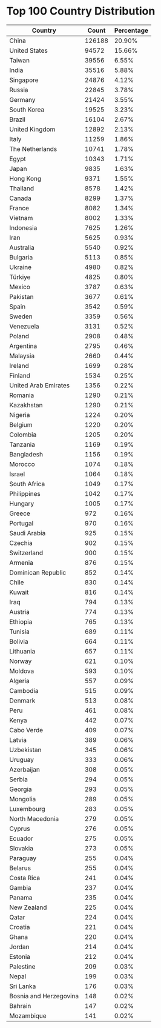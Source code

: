 # Top 100 Country Distribution
| Country | Count | Percentage |
|----|----|----|
| China | 126188 | 20.90% |
| United States | 94572 | 15.66% |
| Taiwan | 39556 | 6.55% |
| India | 35516 | 5.88% |
| Singapore | 24876 | 4.12% |
| Russia | 22845 | 3.78% |
| Germany | 21424 | 3.55% |
| South Korea | 19525 | 3.23% |
| Brazil | 16104 | 2.67% |
| United Kingdom | 12892 | 2.13% |
| Italy | 11259 | 1.86% |
| The Netherlands | 10741 | 1.78% |
| Egypt | 10343 | 1.71% |
| Japan | 9835 | 1.63% |
| Hong Kong | 9371 | 1.55% |
| Thailand | 8578 | 1.42% |
| Canada | 8299 | 1.37% |
| France | 8082 | 1.34% |
| Vietnam | 8002 | 1.33% |
| Indonesia | 7625 | 1.26% |
| Iran | 5625 | 0.93% |
| Australia | 5540 | 0.92% |
| Bulgaria | 5113 | 0.85% |
| Ukraine | 4980 | 0.82% |
| Türkiye | 4825 | 0.80% |
| Mexico | 3787 | 0.63% |
| Pakistan | 3677 | 0.61% |
| Spain | 3542 | 0.59% |
| Sweden | 3359 | 0.56% |
| Venezuela | 3131 | 0.52% |
| Poland | 2908 | 0.48% |
| Argentina | 2795 | 0.46% |
| Malaysia | 2660 | 0.44% |
| Ireland | 1699 | 0.28% |
| Finland | 1534 | 0.25% |
| United Arab Emirates | 1356 | 0.22% |
| Romania | 1290 | 0.21% |
| Kazakhstan | 1290 | 0.21% |
| Nigeria | 1224 | 0.20% |
| Belgium | 1220 | 0.20% |
| Colombia | 1205 | 0.20% |
| Tanzania | 1169 | 0.19% |
| Bangladesh | 1156 | 0.19% |
| Morocco | 1074 | 0.18% |
| Israel | 1064 | 0.18% |
| South Africa | 1049 | 0.17% |
| Philippines | 1042 | 0.17% |
| Hungary | 1005 | 0.17% |
| Greece | 972 | 0.16% |
| Portugal | 970 | 0.16% |
| Saudi Arabia | 925 | 0.15% |
| Czechia | 902 | 0.15% |
| Switzerland | 900 | 0.15% |
| Armenia | 876 | 0.15% |
| Dominican Republic | 852 | 0.14% |
| Chile | 830 | 0.14% |
| Kuwait | 816 | 0.14% |
| Iraq | 794 | 0.13% |
| Austria | 774 | 0.13% |
| Ethiopia | 765 | 0.13% |
| Tunisia | 689 | 0.11% |
| Bolivia | 664 | 0.11% |
| Lithuania | 657 | 0.11% |
| Norway | 621 | 0.10% |
| Moldova | 593 | 0.10% |
| Algeria | 557 | 0.09% |
| Cambodia | 515 | 0.09% |
| Denmark | 513 | 0.08% |
| Peru | 461 | 0.08% |
| Kenya | 442 | 0.07% |
| Cabo Verde | 409 | 0.07% |
| Latvia | 389 | 0.06% |
| Uzbekistan | 345 | 0.06% |
| Uruguay | 333 | 0.06% |
| Azerbaijan | 308 | 0.05% |
| Serbia | 294 | 0.05% |
| Georgia | 293 | 0.05% |
| Mongolia | 289 | 0.05% |
| Luxembourg | 283 | 0.05% |
| North Macedonia | 279 | 0.05% |
| Cyprus | 276 | 0.05% |
| Ecuador | 275 | 0.05% |
| Slovakia | 273 | 0.05% |
| Paraguay | 255 | 0.04% |
| Belarus | 255 | 0.04% |
| Costa Rica | 241 | 0.04% |
| Gambia | 237 | 0.04% |
| Panama | 235 | 0.04% |
| New Zealand | 225 | 0.04% |
| Qatar | 224 | 0.04% |
| Croatia | 221 | 0.04% |
| Ghana | 220 | 0.04% |
| Jordan | 214 | 0.04% |
| Estonia | 212 | 0.04% |
| Palestine | 209 | 0.03% |
| Nepal | 199 | 0.03% |
| Sri Lanka | 176 | 0.03% |
| Bosnia and Herzegovina | 148 | 0.02% |
| Bahrain | 147 | 0.02% |
| Mozambique | 141 | 0.02% |
